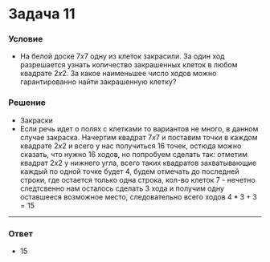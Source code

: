 # Задача 11

### Условие
- На белой доске $7x7$ одну из клеток закрасили. За один ход разрешается узнать
количество закрашенных клеток в любом квадрате $2x2$. За какое наименьшее
число ходов можно гарантированно найти закрашенную клетку?
### Решение
- Закраски
- Если речь идет о полях с клетками то вариантов не много, в данном случае закраска. Начертим квадрат $7x7$ и поставим точки в каждом квадрате $2x2$ и всего у нас получиться $16$ точек, остюда можно сказать, что нужно $16$ ходов, но попробуем сделать так: отметим квадрат $2x2$ у нижнего угла, всего таких квадратов захватывающие каждый по одной точке будет $4$, будем отмечать до последней строки, где остается только одна строка, кол-во клеток $7$ - нечетно следтсвенно нам осталось сделать $3$ хода и получим одну оставшееся возможное место, следовательно всего ходов $4 * 3 + 3 = 15$

---

### Ответ
- $15$